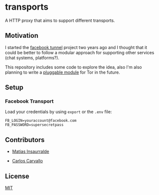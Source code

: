 # transports

A HTTP proxy that aims to support different transports.

## Motivation

I started the [facebook tunnel](https://github.com/matiasinsaurralde/facebook-tunnel) project two years ago and I thought that it could be better to follow a modular approach for supporting other services (chat systems, platforms?).

This repository includes some code to explore the idea, also I'm also planning to write a [pluggable module](https://obfuscation.github.io/) for Tor in the future.

## Setup

### Facebook Transport

Load your credentials by using ```export``` or the ```.env``` file:

```
FB_LOGIN=youraccount@facebook.com
FB_PASSWORD=supersecretpass
```

## Contributors

* [Matias Insaurralde](https://github.com/matiasinsaurralde)

* [Carlos Carvallo](https://github.com/carloscarvallo)

## License

[MIT](https://github.com/matiasinsaurralde/transports/LICENSE)
